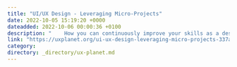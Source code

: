 ```yaml
---
title: "UI/UX Design - Leveraging Micro-Projects"
date: 2022-10-05 15:19:20 +0000
dateadded: 2022-10-06 00:00:36 +0100
description: "    How you can continuously improve your skills as a designer while adding to your body of work and cementing your credibility.  Continue reading on UX Planet »  "
link: "https://uxplanet.org/ui-ux-design-leveraging-micro-projects-337abb03427f?source=rss----819cc2aaeee0---4"
category:
directory: _directory/ux-planet.md
---
```

